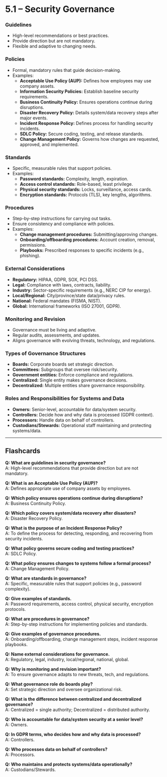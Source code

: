 # 5.1 – Security Governance

### Guidelines
- High-level recommendations or best practices.
- Provide direction but are not mandatory.
- Flexible and adaptive to changing needs.

### Policies
- Formal, mandatory rules that guide decision-making.
- Examples:
  - **Acceptable Use Policy (AUP):** Defines how employees may use company assets.
  - **Information Security Policies:** Establish baseline security requirements.
  - **Business Continuity Policy:** Ensures operations continue during disruptions.
  - **Disaster Recovery Policy:** Details system/data recovery steps after major events.
  - **Incident Response Policy:** Defines process for handling security incidents.
  - **SDLC Policy:** Secure coding, testing, and release standards.
  - **Change Management Policy:** Governs how changes are requested, approved, and implemented.

### Standards
- Specific, measurable rules that support policies.
- Examples:
  - **Password standards:** Complexity, length, expiration.
  - **Access control standards:** Role-based, least privilege.
  - **Physical security standards:** Locks, surveillance, access cards.
  - **Encryption standards:** Protocols (TLS), key lengths, algorithms.

### Procedures
- Step-by-step instructions for carrying out tasks.
- Ensure consistency and compliance with policies.
- Examples:
  - **Change management procedures:** Submitting/approving changes.
  - **Onboarding/offboarding procedures:** Account creation, removal, permissions.
  - **Playbooks:** Prescribed responses to specific incidents (e.g., phishing).

### External Considerations
- **Regulatory:** HIPAA, GDPR, SOX, PCI DSS.
- **Legal:** Compliance with laws, contracts, liability.
- **Industry:** Sector-specific requirements (e.g., NERC CIP for energy).
- **Local/Regional:** City/province/state data/privacy rules.
- **National:** Federal mandates (FISMA, NIST).
- **Global:** International frameworks (ISO 27001, GDPR).

### Monitoring and Revision
- Governance must be living and adaptive.
- Regular audits, assessments, and updates.
- Aligns governance with evolving threats, technology, and regulations.

### Types of Governance Structures
- **Boards:** Corporate boards set strategic direction.
- **Committees:** Subgroups that oversee risk/security.
- **Government entities:** Enforce compliance and regulations.
- **Centralized:** Single entity makes governance decisions.
- **Decentralized:** Multiple entities share governance responsibility.

### Roles and Responsibilities for Systems and Data
- **Owners:** Senior-level, accountable for data/system security.
- **Controllers:** Decide how and why data is processed (GDPR context).
- **Processors:** Handle data on behalf of controllers.
- **Custodians/Stewards:** Operational staff maintaining and protecting systems/data.

---

## Flashcards

**Q: What are guidelines in security governance?**  
A: High-level recommendations that provide direction but are not mandatory.

**Q: What is an Acceptable Use Policy (AUP)?**  
A: Defines appropriate use of company assets by employees.

**Q: Which policy ensures operations continue during disruptions?**  
A: Business Continuity Policy.

**Q: Which policy covers system/data recovery after disasters?**  
A: Disaster Recovery Policy.

**Q: What is the purpose of an Incident Response Policy?**  
A: To define the process for detecting, responding, and recovering from security incidents.

**Q: What policy governs secure coding and testing practices?**  
A: SDLC Policy.

**Q: What policy ensures changes to systems follow a formal process?**  
A: Change Management Policy.

**Q: What are standards in governance?**  
A: Specific, measurable rules that support policies (e.g., password complexity).

**Q: Give examples of standards.**  
A: Password requirements, access control, physical security, encryption protocols.

**Q: What are procedures in governance?**  
A: Step-by-step instructions for implementing policies and standards.

**Q: Give examples of governance procedures.**  
A: Onboarding/offboarding, change management steps, incident response playbooks.

**Q: Name external considerations for governance.**  
A: Regulatory, legal, industry, local/regional, national, global.

**Q: Why is monitoring and revision important?**  
A: To ensure governance adapts to new threats, tech, and regulations.

**Q: What governance role do boards play?**  
A: Set strategic direction and oversee organizational risk.

**Q: What is the difference between centralized and decentralized governance?**  
A: Centralized = single authority; Decentralized = distributed authority.

**Q: Who is accountable for data/system security at a senior level?**  
A: Owners.

**Q: In GDPR terms, who decides how and why data is processed?**  
A: Controllers.

**Q: Who processes data on behalf of controllers?**  
A: Processors.

**Q: Who maintains and protects systems/data operationally?**  
A: Custodians/Stewards.
